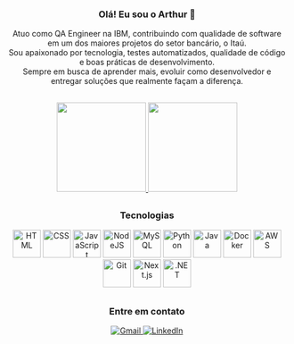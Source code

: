 <h3 align="center">Olá! Eu sou o Arthur 👋</h3>

<p align="center">
  Atuo como QA Engineer na IBM, contribuindo com qualidade de software em um dos maiores projetos do setor bancário, o Itaú. <br>
  Sou apaixonado por tecnologia, testes automatizados, qualidade de código e boas práticas de desenvolvimento.<br>
  Sempre em busca de aprender mais, evoluir como desenvolvedor e entregar soluções que realmente façam a diferença.
</p>

##

<div align="center">
  <a href="https://github.com/ArthurAraujo05">
    <img height="160em" src="https://github-readme-stats.vercel.app/api?username=ArthurAraujo05&show_icons=true&theme=radical&include_all_commits=true&count_private=true"/>
    <img height="160em" src="https://github-readme-stats.vercel.app/api/top-langs/?username=ArthurAraujo05&layout=compact&langs_count=7&theme=radical"/>
  </a>
</div>

##

<h3 align="center">Tecnologias</h3>

<p align="center">
  <img src="https://cdn.jsdelivr.net/gh/devicons/devicon/icons/html5/html5-original.svg" height="50" alt="HTML" />
  <img src="https://cdn.jsdelivr.net/gh/devicons/devicon/icons/css3/css3-original.svg" height="50" alt="CSS" />
  <img src="https://cdn.jsdelivr.net/gh/devicons/devicon/icons/javascript/javascript-original.svg" height="50" alt="JavaScript" />
  <img src="https://cdn.jsdelivr.net/gh/devicons/devicon/icons/nodejs/nodejs-original.svg" height="50" alt="NodeJS" />
  <img src="https://cdn.jsdelivr.net/gh/devicons/devicon/icons/mysql/mysql-original.svg" height="50" alt="MySQL" />
  <img src="https://cdn.jsdelivr.net/gh/devicons/devicon/icons/python/python-original.svg" height="50" alt="Python" />
  <img src="https://cdn.jsdelivr.net/gh/devicons/devicon/icons/java/java-original.svg" height="50" alt="Java" />
  <img src="https://cdn.jsdelivr.net/gh/devicons/devicon/icons/docker/docker-original.svg" height="50" alt="Docker" />
  <img src="https://cdn.jsdelivr.net/gh/simple-icons/simple-icons/icons/amazonaws.svg" height="50" alt="AWS" />
  <img src="https://cdn.jsdelivr.net/gh/devicons/devicon/icons/git/git-original.svg" height="50" alt="Git" />
  <img src="https://cdn.jsdelivr.net/gh/devicons/devicon/icons/nextjs/nextjs-original.svg" height="50" alt="Next.js" />
  <img src="https://cdn.jsdelivr.net/gh/devicons/devicon/icons/dot-net/dot-net-original.svg" height="50" alt=".NET" />
</p>

##

<h3 align="center">Entre em contato</h3>

<p align="center">
  <a href="mail:arthurguiaraujo123@gmail.com" target="_blank">
    <img src="https://img.shields.io/badge/Gmail-D14836?style=for-the-badge&logo=gmail&logoColor=white" alt="Gmail">
  </a>
  <a href="https://www.linkedin.com/in/arthur-araujo-7bb8041a9/" target="_blank">
    <img src="https://img.shields.io/badge/-LinkedIn-%230077B5?style=for-the-badge&logo=linkedin&logoColor=white" alt="LinkedIn">
  </a>
</p>
